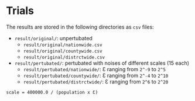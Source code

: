 # Trials

The results are stored in the following directories as `csv` files:

* `result/original/`: unpertubated
    * `result/original/nationwide.csv`
    * `result/original/countywide.csv`
    * `result/original/distrctwide.csv`
* `result/pertubated/`: pertubated with noises of different scales (15 each)
    * `result/pertubated/nationwide/`: Ɛ ranging from `2^-9` to `2^5`
    * `result/pertubated/countywide/`: Ɛ ranging from `2^-4` to `2^10`
    * `result/pertubated/distrctwide/`: Ɛ ranging from `2^6` to `2^20`

```
scale = 400000.0 / (population x Ɛ)
```
